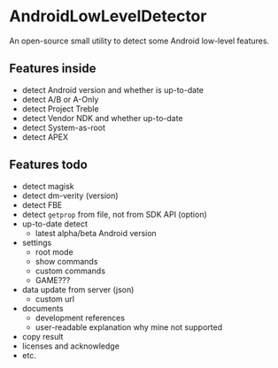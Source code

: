 # AndroidLowLevelDetector
An open-source small utility to detect some Android low-level features.

## Features inside
- detect Android version and whether is up-to-date
- detect A/B or A-Only
- detect Project Treble
- detect Vendor NDK and whether up-to-date
- detect System-as-root
- detect APEX

## Features todo
- detect magisk
- detect dm-verity (version)
- detect FBE
- detect `getprop` from file, not from SDK API (option)
- up-to-date detect
  - latest alpha/beta Android version
- settings
  - root mode
  - show commands
  - custom commands
  - GAME???
- data update from server (json)
  - custom url
- documents
  - development references
  - user-readable explanation why mine not supported
- copy result
- licenses and acknowledge
- etc.

